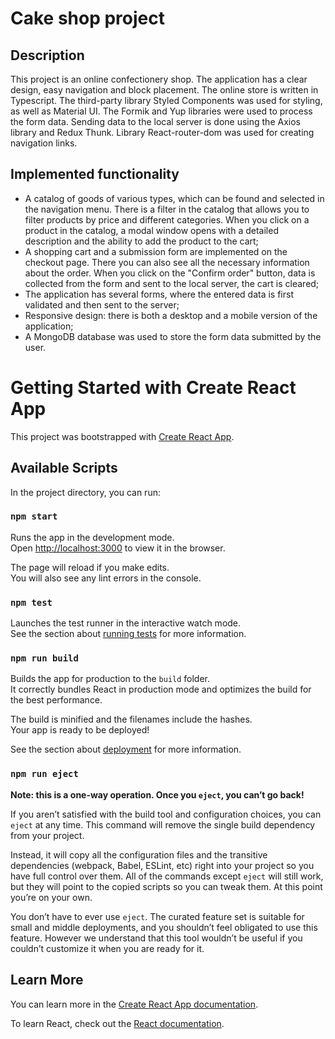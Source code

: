 # Cake shop project
## Description

This project is an online confectionery shop. The application has a clear design, easy navigation and block placement. The online store is written in Typescript. The third-party library Styled Components was used for styling, as well as Material UI. The Formik and Yup libraries were used to process the form data. Sending data to the local server is done using the Axios library and Redux Thunk. Library React-router-dom was used for creating navigation links.

## Implemented functionality

+ A catalog of goods of various types, which can be found and selected in the navigation menu. There is a filter in the catalog that allows you to filter products by price and different categories. When you click on a product in the catalog, a modal window opens with a detailed description and the ability to add the product to the cart;
+ A shopping cart and a submission form are implemented on the checkout page. There you can also see all the necessary information about the order. When you click on the "Confirm order" button, data is collected from the form and sent to the local server, the cart is cleared;
+ The application has several forms, where the entered data is first validated and then sent to the server;
+ Responsive design: there is both a desktop and a mobile version of the application;
+ A MongoDB database was used to store the form data submitted by the user.

# Getting Started with Create React App

This project was bootstrapped with [Create React App](https://github.com/facebook/create-react-app).

## Available Scripts

In the project directory, you can run:

### `npm start`

Runs the app in the development mode.\
Open [http://localhost:3000](http://localhost:3000) to view it in the browser.

The page will reload if you make edits.\
You will also see any lint errors in the console.

### `npm test`

Launches the test runner in the interactive watch mode.\
See the section about [running tests](https://facebook.github.io/create-react-app/docs/running-tests) for more information.

### `npm run build`

Builds the app for production to the `build` folder.\
It correctly bundles React in production mode and optimizes the build for the best performance.

The build is minified and the filenames include the hashes.\
Your app is ready to be deployed!

See the section about [deployment](https://facebook.github.io/create-react-app/docs/deployment) for more information.

### `npm run eject`

**Note: this is a one-way operation. Once you `eject`, you can’t go back!**

If you aren’t satisfied with the build tool and configuration choices, you can `eject` at any time. This command will remove the single build dependency from your project.

Instead, it will copy all the configuration files and the transitive dependencies (webpack, Babel, ESLint, etc) right into your project so you have full control over them. All of the commands except `eject` will still work, but they will point to the copied scripts so you can tweak them. At this point you’re on your own.

You don’t have to ever use `eject`. The curated feature set is suitable for small and middle deployments, and you shouldn’t feel obligated to use this feature. However we understand that this tool wouldn’t be useful if you couldn’t customize it when you are ready for it.

## Learn More

You can learn more in the [Create React App documentation](https://facebook.github.io/create-react-app/docs/getting-started).

To learn React, check out the [React documentation](https://reactjs.org/).
